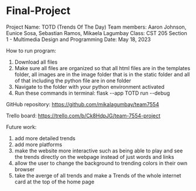 ﻿# Final-Project
Project Name: TOTD (Trends Of The Day)
Team members: Aaron Johnson, Eunice Sosa, Sebastian Ramos, Mikaela Lagumbay
Class: CST 205 Section 1 - Multimedia Design and Programming
Date: May 18, 2023

How to run program:

1. Download all files 
2. Make sure all files are organized so that all html files are in the templates folder, all images are in the image folder 
that is in the static folder and all of that including the python file are in one folder
3. Navigate to the folder with your python environment activated
4. Run these commands in terminal: flask --app TOTD run --debug

GitHub repository: https://github.com/mikalagumbay/team7554

Trello board: https://trello.com/b/Ck8HdpJG/team-7554-project

Future work:

1. add more detailed trends
2. add more platforms
3. make the website more interactive such as being able to play and see the trends directly 
on the webpage instead of just words and links
4. allow the user to change the background to trending colors in their own browser
5. take the averge of all trends and make a Trends of the whole internet card at the top of the home page
